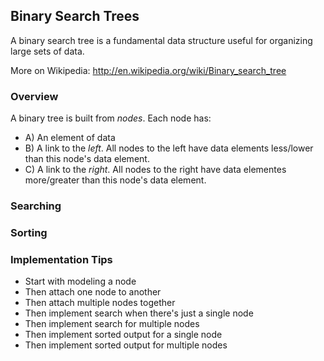 ## Binary Search Trees

A binary search tree is a fundamental data structure useful for organizing large sets of data.

More on Wikipedia: http://en.wikipedia.org/wiki/Binary_search_tree

### Overview

A binary tree is built from *nodes*. Each node has:

* A) An element of data
* B) A link to the *left*. All nodes to the left have data elements less/lower than this node's data element.
* C) A link to the *right*. All nodes to the right have data elementes more/greater than this node's data element.

### Searching

### Sorting

### Implementation Tips

* Start with modeling a node
* Then attach one node to another
* Then attach multiple nodes together
* Then implement search when there's just a single node
* Then implement search for multiple nodes
* Then implement sorted output for a single node
* Then implement sorted output for multiple nodes
